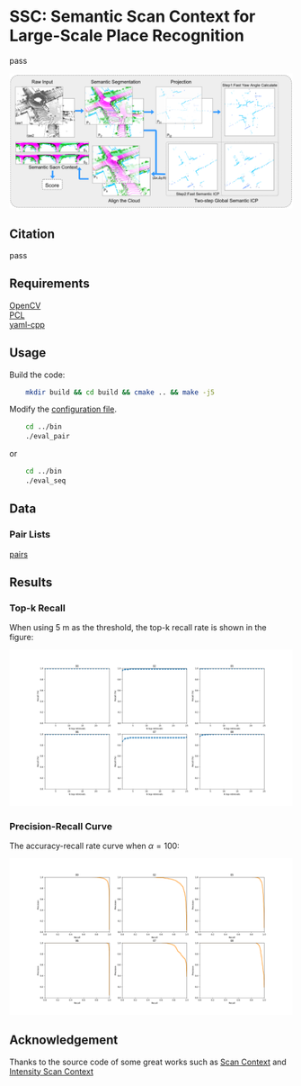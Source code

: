# SSC: Semantic Scan Context for Large-Scale Place Recognition
pass

![pipeline](./pic/pipeline.png)

## Citation
pass

## Requirements
[OpenCV](https://opencv.org/)  
[PCL](https://pointclouds.org/)  
[yaml-cpp](https://github.com/jbeder/yaml-cpp) 

## Usage
Build the code:
```bash
    mkdir build && cd build && cmake .. && make -j5
```
Modify the [configuration file](config/config.yaml).
```bash
    cd ../bin
    ./eval_pair
```
or

```bash
    cd ../bin
    ./eval_seq
```

## Data
### Pair Lists
[pairs](https://drive.google.com/file/d/1Y540LJFZHiaAooUX2KtxNIQhw-kzy7gQ/view?usp=sharing)

## Results

### Top-k Recall
When using 5 m as the threshold, the top-k recall rate is shown in the figure:

![recall](./pic/recall.png)

### Precision-Recall Curve
The accuracy-recall rate curve when $\alpha=100$:

![pr](./pic/pr.png)

## Acknowledgement

Thanks to the source code of some great works such as [Scan Context](https://github.com/irapkaist/scancontext) and [Intensity Scan Context](https://github.com/wh200720041/iscloam)